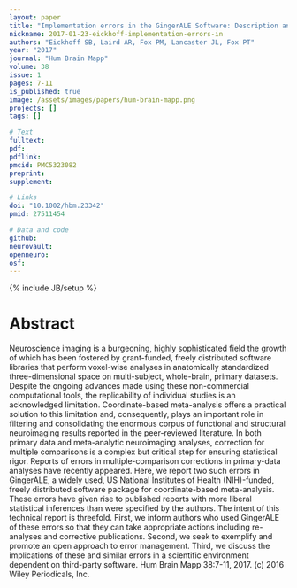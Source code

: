 ```yaml
---
layout: paper
title: "Implementation errors in the GingerALE Software: Description and recommendations."
nickname: 2017-01-23-eickhoff-implementation-errors-in
authors: "Eickhoff SB, Laird AR, Fox PM, Lancaster JL, Fox PT"
year: "2017"
journal: "Hum Brain Mapp"
volume: 38
issue: 1
pages: 7-11
is_published: true
image: /assets/images/papers/hum-brain-mapp.png
projects: []
tags: []

# Text
fulltext:
pdf:
pdflink:
pmcid: PMC5323082
preprint:
supplement:

# Links
doi: "10.1002/hbm.23342"
pmid: 27511454

# Data and code
github:
neurovault:
openneuro:
osf:
---
```

{% include JB/setup %}

# Abstract

Neuroscience imaging is a burgeoning, highly sophisticated field the growth of which has been fostered by grant-funded, freely distributed software libraries that perform voxel-wise analyses in anatomically standardized three-dimensional space on multi-subject, whole-brain, primary datasets. Despite the ongoing advances made using these non-commercial computational tools, the replicability of individual studies is an acknowledged limitation. Coordinate-based meta-analysis offers a practical solution to this limitation and, consequently, plays an important role in filtering and consolidating the enormous corpus of functional and structural neuroimaging results reported in the peer-reviewed literature. In both primary data and meta-analytic neuroimaging analyses, correction for multiple comparisons is a complex but critical step for ensuring statistical rigor. Reports of errors in multiple-comparison corrections in primary-data analyses have recently appeared. Here, we report two such errors in GingerALE, a widely used, US National Institutes of Health (NIH)-funded, freely distributed software package for coordinate-based meta-analysis. These errors have given rise to published reports with more liberal statistical inferences than were specified by the authors. The intent of this technical report is threefold. First, we inform authors who used GingerALE of these errors so that they can take appropriate actions including re-analyses and corrective publications. Second, we seek to exemplify and promote an open approach to error management. Third, we discuss the implications of these and similar errors in a scientific environment dependent on third-party software. Hum Brain Mapp 38:7-11, 2017. (c) 2016 Wiley Periodicals, Inc.
